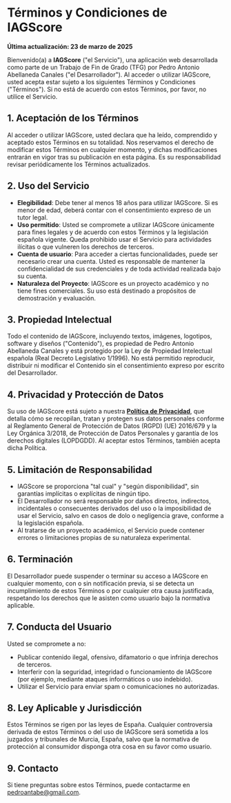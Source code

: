 # Términos y Condiciones de IAGScore

**Última actualización: 23 de marzo de 2025**

Bienvenido(a) a **IAGScore** ("el Servicio"), una aplicación web desarrollada como parte de un Trabajo de Fin de Grado (TFG) por Pedro Antonio Abellaneda Canales ("el Desarrollador"). Al acceder o utilizar IAGScore, usted acepta estar sujeto a los siguientes Términos y Condiciones ("Términos"). Si no está de acuerdo con estos Términos, por favor, no utilice el Servicio.

## 1. Aceptación de los Términos
Al acceder o utilizar IAGScore, usted declara que ha leído, comprendido y aceptado estos Términos en su totalidad. Nos reservamos el derecho de modificar estos Términos en cualquier momento, y dichas modificaciones entrarán en vigor tras su publicación en esta página. Es su responsabilidad revisar periódicamente los Términos actualizados.

## 2. Uso del Servicio
- **Elegibilidad**: Debe tener al menos 18 años para utilizar IAGScore. Si es menor de edad, deberá contar con el consentimiento expreso de un tutor legal.
- **Uso permitido**: Usted se compromete a utilizar IAGScore únicamente para fines legales y de acuerdo con estos Términos y la legislación española vigente. Queda prohibido usar el Servicio para actividades ilícitas o que vulneren los derechos de terceros.
- **Cuenta de usuario**: Para acceder a ciertas funcionalidades, puede ser necesario crear una cuenta. Usted es responsable de mantener la confidencialidad de sus credenciales y de toda actividad realizada bajo su cuenta.
- **Naturaleza del Proyecto**: IAGScore es un proyecto académico y no tiene fines comerciales. Su uso está destinado a propósitos de demostración y evaluación.

## 3. Propiedad Intelectual
Todo el contenido de IAGScore, incluyendo textos, imágenes, logotipos, software y diseños ("Contenido"), es propiedad de Pedro Antonio Abellaneda Canales y está protegido por la Ley de Propiedad Intelectual española (Real Decreto Legislativo 1/1996). No está permitido reproducir, distribuir ni modificar el Contenido sin el consentimiento expreso por escrito del Desarrollador.

## 4. Privacidad y Protección de Datos
Su uso de IAGScore está sujeto a nuestra [**Política de Privacidad**](/privacidad), que detalla cómo se recopilan, tratan y protegen sus datos personales conforme al Reglamento General de Protección de Datos (RGPD) (UE) 2016/679 y la Ley Orgánica 3/2018, de Protección de Datos Personales y garantía de los derechos digitales (LOPDGDD). Al aceptar estos Términos, también acepta dicha Política.

## 5. Limitación de Responsabilidad
- IAGScore se proporciona "tal cual" y "según disponibilidad", sin garantías implícitas o explícitas de ningún tipo.
- El Desarrollador no será responsable por daños directos, indirectos, incidentales o consecuentes derivados del uso o la imposibilidad de usar el Servicio, salvo en casos de dolo o negligencia grave, conforme a la legislación española.
- Al tratarse de un proyecto académico, el Servicio puede contener errores o limitaciones propias de su naturaleza experimental.

## 6. Terminación
El Desarrollador puede suspender o terminar su acceso a IAGScore en cualquier momento, con o sin notificación previa, si se detecta un incumplimiento de estos Términos o por cualquier otra causa justificada, respetando los derechos que le asisten como usuario bajo la normativa aplicable.

## 7. Conducta del Usuario
Usted se compromete a no:
- Publicar contenido ilegal, ofensivo, difamatorio o que infrinja derechos de terceros.
- Interferir con la seguridad, integridad o funcionamiento de IAGScore (por ejemplo, mediante ataques informáticos o uso indebido).
- Utilizar el Servicio para enviar spam o comunicaciones no autorizadas.

## 8. Ley Aplicable y Jurisdicción
Estos Términos se rigen por las leyes de España. Cualquier controversia derivada de estos Términos o del uso de IAGScore será sometida a los juzgados y tribunales de Murcia, España, salvo que la normativa de protección al consumidor disponga otra cosa en su favor como usuario.

## 9. Contacto
Si tiene preguntas sobre estos Términos, puede contactarme en [pedroantabe@gmail.com](mailto:pedroantabe@gmail.com).